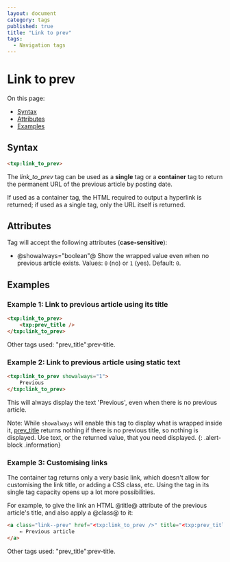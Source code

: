 ```yaml
---
layout: document
category: tags
published: true
title: "Link to prev"
tags:
  - Navigation tags
---
```


# Link to prev

On this page:

* [Syntax](#user-content-syntax)
* [Attributes](#user-content-attributes)
* [Examples](#user-content-examples)

## Syntax

```html
<txp:link_to_prev>
```

The *link_to_prev* tag can be used as a __single__ tag or a __container__ tag to return the permanent URL of the previous article by posting date.

If used as a container tag, the HTML required to output a hyperlink is returned; if used as a single tag, only the URL itself is returned.

## Attributes

Tag will accept the following attributes (**case-sensitive**):

* @showalways="boolean"@
Show the wrapped value even when no previous article exists.
Values: `0` (no) or `1` (yes).
Default: `0`.

## Examples

### Example 1: Link to previous article using its title

```html
<txp:link_to_prev>
    <txp:prev_title />
</txp:link_to_prev>
```

Other tags used: "prev_title":prev-title.

### Example 2: Link to previous article using static text

```html
<txp:link_to_prev showalways="1">
    Previous
</txp:link_to_prev>
```

This will always display the text 'Previous', even when there is no previous article.

Note: While `showalways` will enable this tag to display what is wrapped inside it, [prev_title](prev-title) returns nothing if there is no previous title, so nothing is displayed. Use text, or the returned value, that you need displayed.
{: .alert-block .information}

### Example 3: Customising links

The container tag returns only a very basic link, which doesn't allow for customising the link title, or adding a CSS class, etc. Using the tag in its single tag capacity opens up a lot more possibilities.

For example, to give the link an HTML @title@ attribute of the previous article's title, and also apply a @class@ to it:

```html
<a class="link--prev" href="<txp:link_to_prev />" title="<txp:prev_title />">
    ← Previous article
</a>
```

Other tags used: "prev_title":prev-title.
